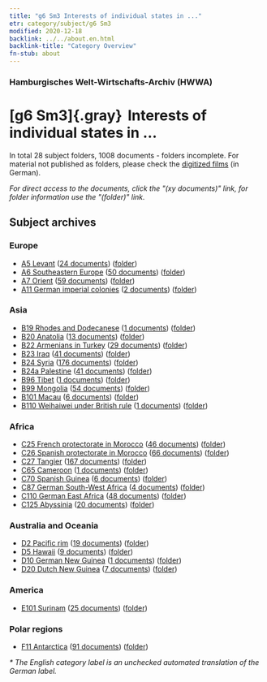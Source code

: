 ```yaml
---
title: "g6 Sm3 Interests of individual states in ..."
etr: category/subject/g6 Sm3
modified: 2020-12-18
backlink: ../../about.en.html
backlink-title: "Category Overview"
fn-stub: about
---
```


### Hamburgisches Welt-Wirtschafts-Archiv (HWWA)
# [g6 Sm3]{.gray}&#8201; Interests of individual states in ...&#160; 





In total 28 subject folders, 1008 documents - folders incomplete.
For material not published as folders, please check the [digitized films](/film/h1_sh) (in German).

_For direct access to the documents, click the "(xy documents)" link, for folder information use the "(folder)" link._

## Subject archives



### Europe

- [A5 Levant](../../../geo/about.en.html#A5) (<a href="https://dfg-viewer.de/show/?tx_dlf[id]=https://pm20.zbw.eu/mets/sh/1408xx/140898/1445xx/144568/public.mets.en.xml" target="_blank">24 documents</a>) ([folder](http://purl.org/pressemappe20/folder/sh/140898,144568))
- [A6 Southeastern Europe](../../../geo/about.en.html#A6) (<a href="https://dfg-viewer.de/show/?tx_dlf[id]=https://pm20.zbw.eu/mets/sh/1409xx/140900/1445xx/144568/public.mets.en.xml" target="_blank">50 documents</a>) ([folder](http://purl.org/pressemappe20/folder/sh/140900,144568))
- [A7 Orient](../../../geo/about.en.html#A7) (<a href="https://dfg-viewer.de/show/?tx_dlf[id]=https://pm20.zbw.eu/mets/sh/1409xx/140902/1445xx/144568/public.mets.en.xml" target="_blank">59 documents</a>) ([folder](http://purl.org/pressemappe20/folder/sh/140902,144568))
- [A11 German imperial colonies](../../../geo/about.en.html#A11) (<a href="https://dfg-viewer.de/show/?tx_dlf[id]=https://pm20.zbw.eu/mets/sh/1409xx/140960/1445xx/144568/public.mets.en.xml" target="_blank">2 documents</a>) ([folder](http://purl.org/pressemappe20/folder/sh/140960,144568))

### Asia

- [B19 Rhodes and Dodecanese](../../../geo/about.en.html#B19) (<a href="https://dfg-viewer.de/show/?tx_dlf[id]=https://pm20.zbw.eu/mets/sh/1411xx/141106/1445xx/144568/public.mets.en.xml" target="_blank">1 documents</a>) ([folder](http://purl.org/pressemappe20/folder/sh/141106,144568))
- [B20 Anatolia](../../../geo/about.en.html#B20) (<a href="https://dfg-viewer.de/show/?tx_dlf[id]=https://pm20.zbw.eu/mets/sh/1411xx/141108/1445xx/144568/public.mets.en.xml" target="_blank">13 documents</a>) ([folder](http://purl.org/pressemappe20/folder/sh/141108,144568))
- [B22 Armenians in Turkey](../../../geo/about.en.html#B22) (<a href="https://dfg-viewer.de/show/?tx_dlf[id]=https://pm20.zbw.eu/mets/sh/1411xx/141112/1445xx/144568/public.mets.en.xml" target="_blank">29 documents</a>) ([folder](http://purl.org/pressemappe20/folder/sh/141112,144568))
- [B23 Iraq](../../../geo/about.en.html#B23) (<a href="https://dfg-viewer.de/show/?tx_dlf[id]=https://pm20.zbw.eu/mets/sh/1411xx/141113/1445xx/144568/public.mets.en.xml" target="_blank">41 documents</a>) ([folder](http://purl.org/pressemappe20/folder/sh/141113,144568))
- [B24 Syria](../../../geo/about.en.html#B24) (<a href="https://dfg-viewer.de/show/?tx_dlf[id]=https://pm20.zbw.eu/mets/sh/1411xx/141114/1445xx/144568/public.mets.en.xml" target="_blank">176 documents</a>) ([folder](http://purl.org/pressemappe20/folder/sh/141114,144568))
- [B24a Palestine](../../../geo/about.en.html#B24a) (<a href="https://dfg-viewer.de/show/?tx_dlf[id]=https://pm20.zbw.eu/mets/sh/1411xx/141115/1445xx/144568/public.mets.en.xml" target="_blank">41 documents</a>) ([folder](http://purl.org/pressemappe20/folder/sh/141115,144568))
- [B96 Tibet](../../../geo/about.en.html#B96) (<a href="https://dfg-viewer.de/show/?tx_dlf[id]=https://pm20.zbw.eu/mets/sh/1412xx/141259/1445xx/144568/public.mets.en.xml" target="_blank">1 documents</a>) ([folder](http://purl.org/pressemappe20/folder/sh/141259,144568))
- [B99 Mongolia](../../../geo/about.en.html#B99) (<a href="https://dfg-viewer.de/show/?tx_dlf[id]=https://pm20.zbw.eu/mets/sh/1412xx/141261/1445xx/144568/public.mets.en.xml" target="_blank">54 documents</a>) ([folder](http://purl.org/pressemappe20/folder/sh/141261,144568))
- [B101 Macau](../../../geo/about.en.html#B101) (<a href="https://dfg-viewer.de/show/?tx_dlf[id]=https://pm20.zbw.eu/mets/sh/1412xx/141267/1445xx/144568/public.mets.en.xml" target="_blank">6 documents</a>) ([folder](http://purl.org/pressemappe20/folder/sh/141267,144568))
- [B110 Weihaiwei under British rule](../../../geo/about.en.html#B110) (<a href="https://dfg-viewer.de/show/?tx_dlf[id]=https://pm20.zbw.eu/mets/sh/1412xx/141271/1445xx/144568/public.mets.en.xml" target="_blank">1 documents</a>) ([folder](http://purl.org/pressemappe20/folder/sh/141271,144568))

### Africa

- [C25 French protectorate in Morocco](../../../geo/about.en.html#C25) (<a href="https://dfg-viewer.de/show/?tx_dlf[id]=https://pm20.zbw.eu/mets/sh/1413xx/141358/1445xx/144568/public.mets.en.xml" target="_blank">46 documents</a>) ([folder](http://purl.org/pressemappe20/folder/sh/141358,144568))
- [C26 Spanish protectorate in Morocco](../../../geo/about.en.html#C26) (<a href="https://dfg-viewer.de/show/?tx_dlf[id]=https://pm20.zbw.eu/mets/sh/1413xx/141359/1445xx/144568/public.mets.en.xml" target="_blank">66 documents</a>) ([folder](http://purl.org/pressemappe20/folder/sh/141359,144568))
- [C27 Tangier](../../../geo/about.en.html#C27) (<a href="https://dfg-viewer.de/show/?tx_dlf[id]=https://pm20.zbw.eu/mets/sh/1413xx/141360/1445xx/144568/public.mets.en.xml" target="_blank">167 documents</a>) ([folder](http://purl.org/pressemappe20/folder/sh/141360,144568))
- [C65 Cameroon](../../../geo/about.en.html#C65) (<a href="https://dfg-viewer.de/show/?tx_dlf[id]=https://pm20.zbw.eu/mets/sh/1414xx/141410/1445xx/144568/public.mets.en.xml" target="_blank">1 documents</a>) ([folder](http://purl.org/pressemappe20/folder/sh/141410,144568))
- [C70 Spanish Guinea](../../../geo/about.en.html#C70) (<a href="https://dfg-viewer.de/show/?tx_dlf[id]=https://pm20.zbw.eu/mets/sh/1414xx/141412/1445xx/144568/public.mets.en.xml" target="_blank">6 documents</a>) ([folder](http://purl.org/pressemappe20/folder/sh/141412,144568))
- [C87 German South-West Africa](../../../geo/about.en.html#C87) (<a href="https://dfg-viewer.de/show/?tx_dlf[id]=https://pm20.zbw.eu/mets/sh/1414xx/141450/1445xx/144568/public.mets.en.xml" target="_blank">4 documents</a>) ([folder](http://purl.org/pressemappe20/folder/sh/141450,144568))
- [C110 German East Africa](../../../geo/about.en.html#C110) (<a href="https://dfg-viewer.de/show/?tx_dlf[id]=https://pm20.zbw.eu/mets/sh/1414xx/141471/1445xx/144568/public.mets.en.xml" target="_blank">48 documents</a>) ([folder](http://purl.org/pressemappe20/folder/sh/141471,144568))
- [C125 Abyssinia](../../../geo/about.en.html#C125) (<a href="https://dfg-viewer.de/show/?tx_dlf[id]=https://pm20.zbw.eu/mets/sh/1414xx/141482/1445xx/144568/public.mets.en.xml" target="_blank">20 documents</a>) ([folder](http://purl.org/pressemappe20/folder/sh/141482,144568))

### Australia and Oceania

- [D2 Pacific rim](../../../geo/about.en.html#D2) (<a href="https://dfg-viewer.de/show/?tx_dlf[id]=https://pm20.zbw.eu/mets/sh/1415xx/141593/1445xx/144568/public.mets.en.xml" target="_blank">19 documents</a>) ([folder](http://purl.org/pressemappe20/folder/sh/141593,144568))
- [D5 Hawaii](../../../geo/about.en.html#D5) (<a href="https://dfg-viewer.de/show/?tx_dlf[id]=https://pm20.zbw.eu/mets/sh/1415xx/141595/1445xx/144568/public.mets.en.xml" target="_blank">9 documents</a>) ([folder](http://purl.org/pressemappe20/folder/sh/141595,144568))
- [D10 German New Guinea](../../../geo/about.en.html#D10) (<a href="https://dfg-viewer.de/show/?tx_dlf[id]=https://pm20.zbw.eu/mets/sh/1416xx/141601/1445xx/144568/public.mets.en.xml" target="_blank">1 documents</a>) ([folder](http://purl.org/pressemappe20/folder/sh/141601,144568))
- [D20 Dutch New Guinea](../../../geo/about.en.html#D20) (<a href="https://dfg-viewer.de/show/?tx_dlf[id]=https://pm20.zbw.eu/mets/sh/1416xx/141619/1445xx/144568/public.mets.en.xml" target="_blank">7 documents</a>) ([folder](http://purl.org/pressemappe20/folder/sh/141619,144568))

### America

- [E101 Surinam](../../../geo/about.en.html#E101) (<a href="https://dfg-viewer.de/show/?tx_dlf[id]=https://pm20.zbw.eu/mets/sh/1416xx/141699/1445xx/144568/public.mets.en.xml" target="_blank">25 documents</a>) ([folder](http://purl.org/pressemappe20/folder/sh/141699,144568))

### Polar regions

- [F11 Antarctica](../../../geo/about.en.html#F11) (<a href="https://dfg-viewer.de/show/?tx_dlf[id]=https://pm20.zbw.eu/mets/sh/1417xx/141703/1445xx/144568/public.mets.en.xml" target="_blank">91 documents</a>) ([folder](http://purl.org/pressemappe20/folder/sh/141703,144568))


_* The English category label is an unchecked automated translation of the German label._

